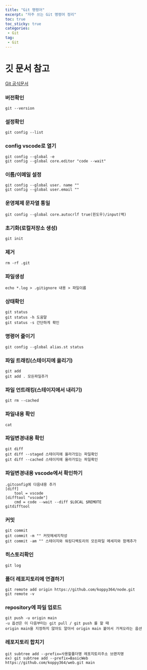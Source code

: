 ```yaml
---
title: "Git 명령어"
excerpt: "자주 쓰는 Git 명령어 정리"
toc: true
toc_sticky: true
categories:
 - Git
tag:
 - Git
---
```


# 깃 문서 참고  
[Git 공식문서](https://git-scm.com/doc)

### 버전확인
```  
git --version
```


### 설정확인 
``` 
git config --list
```


### config vscode로 열기
```  
git config --global -e
git config --global core.editor "code --wait" 
```


### 이름/이메일 설정
```  
git config --global user. name ""
git config --global user.email ""
```


### 운영체제 문자열 통일  
```
git config --global core.autocrlf true(윈도우)/input(맥)
```


### 초기화(로컬저장소 생성)  
```
git init
```


### 제거  
```
rm -rf .git
```


### 파일생성  
```
echo *.log > .gitignore 내용 > 파일이름
```


### 상태확인
```  
git status  
git status -h 도움말  
git status -s 간단하게 확인  
```


### 명령어 줄이기
```  
git config --global alias.st status
```


### 파일 트래킹(스테이지에 올리기)  
```
git add  
git add . 모든파일추가  
```


### 파일 언트래킹(스테이지에서 내리기)  
```
git rm --cached 
```


### 파일내용 확인  
```
cat
```


### 파일변경내용 확인  
```
git diff  
git diff --staged 스테이지에 올라가있는 파일확인  
git diff --cached 스테이지에 올라가있는 파일확인
```


### 파일변경내용 vscode에서 확인하기  
```
.gitconfig에 다음내용 추가  
[diff]  
	tool = vscode  
[difftool "vscode"]  
	cmd = code --wait --diff $LOCAL $REMOTE  
gitdifftool  
```


### 커밋
```
git commit
git commit -m "" 커밋메세지작성
git commit -am "" 스테이지와 워킹디렉토리의 모든파일 메세지와 함께추가
```


### 히스토리확인
```
git log
```


### 폴더 레포지토리에 연결하기
```
git remote add origin https://github.com/koppy364/node.git
git remote -v
```


### repository에 파일 업로드
```
git push -u origin main
-u 옵션은 이 다음부터는 git pull / git push 를 할 때  
origin main을 지정하지 않아도 알아서 origin main 붙어서 가져오라는 옵션
```

### 레포지토리 합치기
```
git subtree add --prefix=사용할폴더명 레포지토리주소 브랜치명  
ex) git subtree add --prefix=BasicWeb https://github.com/koppy364/web.git main
```